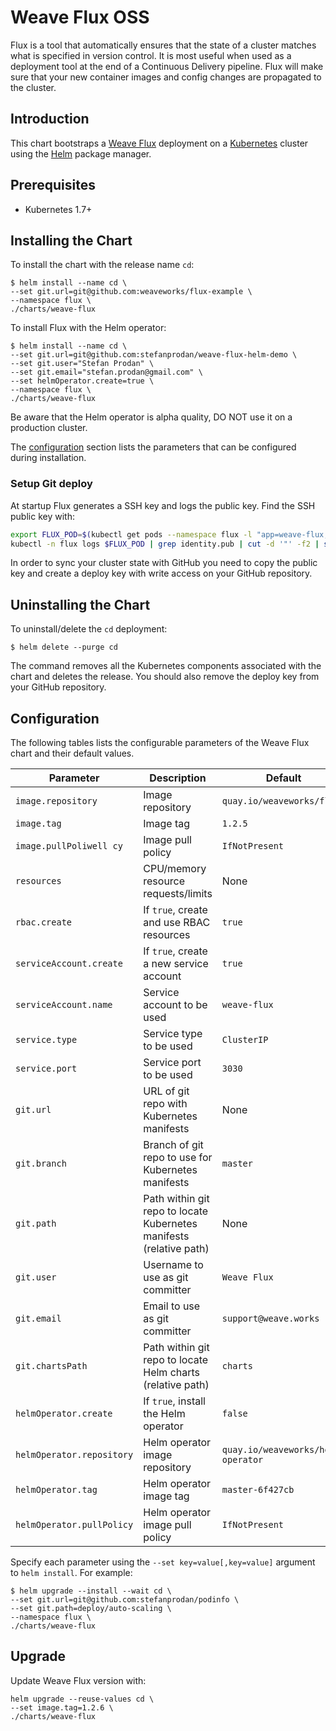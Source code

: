 # Weave Flux OSS

Flux is a tool that automatically ensures that the state of a cluster matches what is specified in version control.
It is most useful when used as a deployment tool at the end of a Continuous Delivery pipeline. Flux will make sure that your new container images and config changes are propagated to the cluster.

## Introduction

This chart bootstraps a [Weave Flux](https://github.com/weaveworks/flux) deployment on 
a [Kubernetes](http://kubernetes.io) cluster using the [Helm](https://helm.sh) package manager.

## Prerequisites

- Kubernetes 1.7+

## Installing the Chart

To install the chart with the release name `cd`:

```console
$ helm install --name cd \
--set git.url=git@github.com:weaveworks/flux-example \
--namespace flux \
./charts/weave-flux
```

To install Flux with the Helm operator:

```console
$ helm install --name cd \
--set git.url=git@github.com:stefanprodan/weave-flux-helm-demo \
--set git.user="Stefan Prodan" \
--set git.email="stefan.prodan@gmail.com" \
--set helmOperator.create=true \
--namespace flux \
./charts/weave-flux
```

Be aware that the Helm operator is alpha quality, DO NOT use it on a production cluster.

The [configuration](#configuration) section lists the parameters that can be configured during installation.

### Setup Git deploy 

At startup Flux generates a SSH key and logs the public key. 
Find the SSH public key with:

```bash
export FLUX_POD=$(kubectl get pods --namespace flux -l "app=weave-flux,release=cd" -o jsonpath="{.items[0].metadata.name}")
kubectl -n flux logs $FLUX_POD | grep identity.pub | cut -d '"' -f2 | sed 's/.\{2\}$//'
```

In order to sync your cluster state with GitHub you need to copy the public key and 
create a deploy key with write access on your GitHub repository.

## Uninstalling the Chart

To uninstall/delete the `cd` deployment:

```console
$ helm delete --purge cd
```

The command removes all the Kubernetes components associated with the chart and deletes the release. 
You should also remove the deploy key from your GitHub repository.

## Configuration

The following tables lists the configurable parameters of the Weave Flux chart and their default values.

| Parameter                       | Description                                | Default                                                    |
| ------------------------------- | ------------------------------------------ | ---------------------------------------------------------- |
| `image.repository` | Image repository | `quay.io/weaveworks/flux` 
| `image.tag` | Image tag | `1.2.5` 
| `image.pullPoliwell cy` | Image pull policy | `IfNotPresent` 
| `resources` | CPU/memory resource requests/limits | None 
| `rbac.create` | If `true`, create and use RBAC resources | `true`
| `serviceAccount.create` | If `true`, create a new service account | `true`
| `serviceAccount.name` | Service account to be used | `weave-flux`
| `service.type` | Service type to be used | `ClusterIP`
| `service.port` | Service port to be used | `3030`
| `git.url` | URL of git repo with Kubernetes manifests | None
| `git.branch` | Branch of git repo to use for Kubernetes manifests | `master`
| `git.path` | Path within git repo to locate Kubernetes manifests (relative path) | None
| `git.user` | Username to use as git committer | `Weave Flux`
| `git.email` | Email to use as git committer | `support@weave.works`
| `git.chartsPath` | Path within git repo to locate Helm charts (relative path) | `charts`
| `helmOperator.create` | If `true`, install the Helm operator | `false`
| `helmOperator.repository` | Helm operator image repository | `quay.io/weaveworks/helm-operator` 
| `helmOperator.tag` | Helm operator image tag | `master-6f427cb` 
| `helmOperator.pullPolicy` | Helm operator image pull policy | `IfNotPresent` 

Specify each parameter using the `--set key=value[,key=value]` argument to `helm install`. For example:

```console
$ helm upgrade --install --wait cd \
--set git.url=git@github.com:stefanprodan/podinfo \
--set git.path=deploy/auto-scaling \
--namespace flux \
./charts/weave-flux
```

## Upgrade

Update Weave Flux version with:

```console
helm upgrade --reuse-values cd \
--set image.tag=1.2.6 \
./charts/weave-flux
```



